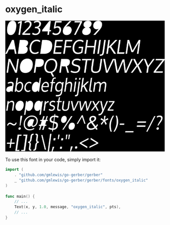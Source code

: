 # oxygen_italic

![oxygen_italic](oxygen_italic.png)

To use this font in your code, simply import it:

```go
import (
	. "github.com/gmlewis/go-gerber/gerber"
	_ "github.com/gmlewis/go-gerber/gerber/fonts/oxygen_italic"
)

func main() {
	// ...
	Text(x, y, 1.0, message, "oxygen_italic", pts),
	// ...
}
```
